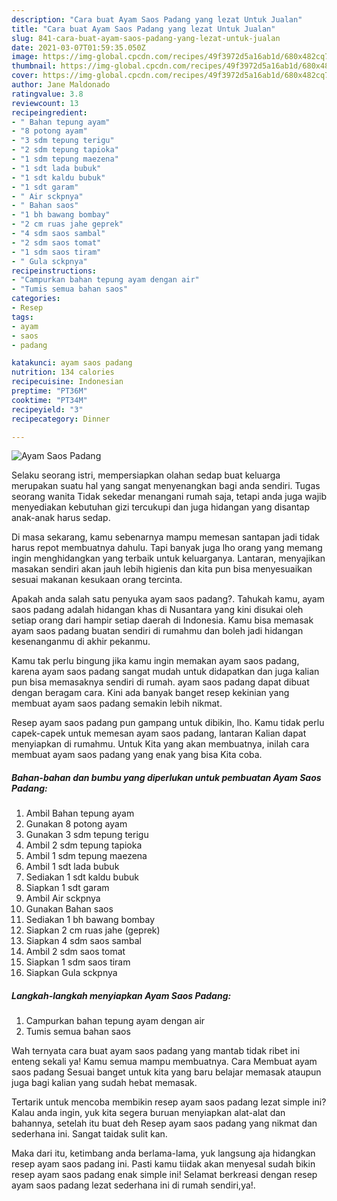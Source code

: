 ```yaml
---
description: "Cara buat Ayam Saos Padang yang lezat Untuk Jualan"
title: "Cara buat Ayam Saos Padang yang lezat Untuk Jualan"
slug: 841-cara-buat-ayam-saos-padang-yang-lezat-untuk-jualan
date: 2021-03-07T01:59:35.050Z
image: https://img-global.cpcdn.com/recipes/49f3972d5a16ab1d/680x482cq70/ayam-saos-padang-foto-resep-utama.jpg
thumbnail: https://img-global.cpcdn.com/recipes/49f3972d5a16ab1d/680x482cq70/ayam-saos-padang-foto-resep-utama.jpg
cover: https://img-global.cpcdn.com/recipes/49f3972d5a16ab1d/680x482cq70/ayam-saos-padang-foto-resep-utama.jpg
author: Jane Maldonado
ratingvalue: 3.8
reviewcount: 13
recipeingredient:
- " Bahan tepung ayam"
- "8 potong ayam"
- "3 sdm tepung terigu"
- "2 sdm tepung tapioka"
- "1 sdm tepung maezena"
- "1 sdt lada bubuk"
- "1 sdt kaldu bubuk"
- "1 sdt garam"
- " Air sckpnya"
- " Bahan saos"
- "1 bh bawang bombay"
- "2 cm ruas jahe geprek"
- "4 sdm saos sambal"
- "2 sdm saos tomat"
- "1 sdm saos tiram"
- " Gula sckpnya"
recipeinstructions:
- "Campurkan bahan tepung ayam dengan air"
- "Tumis semua bahan saos"
categories:
- Resep
tags:
- ayam
- saos
- padang

katakunci: ayam saos padang 
nutrition: 134 calories
recipecuisine: Indonesian
preptime: "PT36M"
cooktime: "PT34M"
recipeyield: "3"
recipecategory: Dinner

---
```



![Ayam Saos Padang](https://img-global.cpcdn.com/recipes/49f3972d5a16ab1d/680x482cq70/ayam-saos-padang-foto-resep-utama.jpg)

Selaku seorang istri, mempersiapkan olahan sedap buat keluarga merupakan suatu hal yang sangat menyenangkan bagi anda sendiri. Tugas seorang  wanita Tidak sekedar menangani rumah saja, tetapi anda juga wajib menyediakan kebutuhan gizi tercukupi dan juga hidangan yang disantap anak-anak harus sedap.

Di masa  sekarang, kamu sebenarnya mampu memesan santapan jadi tidak harus repot membuatnya dahulu. Tapi banyak juga lho orang yang memang ingin menghidangkan yang terbaik untuk keluarganya. Lantaran, menyajikan masakan sendiri akan jauh lebih higienis dan kita pun bisa menyesuaikan sesuai makanan kesukaan orang tercinta. 



Apakah anda salah satu penyuka ayam saos padang?. Tahukah kamu, ayam saos padang adalah hidangan khas di Nusantara yang kini disukai oleh setiap orang dari hampir setiap daerah di Indonesia. Kamu bisa memasak ayam saos padang buatan sendiri di rumahmu dan boleh jadi hidangan kesenanganmu di akhir pekanmu.

Kamu tak perlu bingung jika kamu ingin memakan ayam saos padang, karena ayam saos padang sangat mudah untuk didapatkan dan juga kalian pun bisa memasaknya sendiri di rumah. ayam saos padang dapat dibuat dengan beragam cara. Kini ada banyak banget resep kekinian yang membuat ayam saos padang semakin lebih nikmat.

Resep ayam saos padang pun gampang untuk dibikin, lho. Kamu tidak perlu capek-capek untuk memesan ayam saos padang, lantaran Kalian dapat menyiapkan di rumahmu. Untuk Kita yang akan membuatnya, inilah cara membuat ayam saos padang yang enak yang bisa Kita coba.

<!--inarticleads1-->

##### Bahan-bahan dan bumbu yang diperlukan untuk pembuatan Ayam Saos Padang:

1. Ambil  Bahan tepung ayam
1. Gunakan 8 potong ayam
1. Gunakan 3 sdm tepung terigu
1. Ambil 2 sdm tepung tapioka
1. Ambil 1 sdm tepung maezena
1. Ambil 1 sdt lada bubuk
1. Sediakan 1 sdt kaldu bubuk
1. Siapkan 1 sdt garam
1. Ambil  Air sckpnya
1. Gunakan  Bahan saos
1. Sediakan 1 bh bawang bombay
1. Siapkan 2 cm ruas jahe (geprek)
1. Siapkan 4 sdm saos sambal
1. Ambil 2 sdm saos tomat
1. Siapkan 1 sdm saos tiram
1. Siapkan  Gula sckpnya




<!--inarticleads2-->

##### Langkah-langkah menyiapkan Ayam Saos Padang:

1. Campurkan bahan tepung ayam dengan air
1. Tumis semua bahan saos




Wah ternyata cara buat ayam saos padang yang mantab tidak ribet ini enteng sekali ya! Kamu semua mampu membuatnya. Cara Membuat ayam saos padang Sesuai banget untuk kita yang baru belajar memasak ataupun juga bagi kalian yang sudah hebat memasak.

Tertarik untuk mencoba membikin resep ayam saos padang lezat simple ini? Kalau anda ingin, yuk kita segera buruan menyiapkan alat-alat dan bahannya, setelah itu buat deh Resep ayam saos padang yang nikmat dan sederhana ini. Sangat taidak sulit kan. 

Maka dari itu, ketimbang anda berlama-lama, yuk langsung aja hidangkan resep ayam saos padang ini. Pasti kamu tiidak akan menyesal sudah bikin resep ayam saos padang enak simple ini! Selamat berkreasi dengan resep ayam saos padang lezat sederhana ini di rumah sendiri,ya!.

